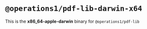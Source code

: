 # `@operations1/pdf-lib-darwin-x64`

This is the **x86_64-apple-darwin** binary for `@operations1/pdf-lib`

